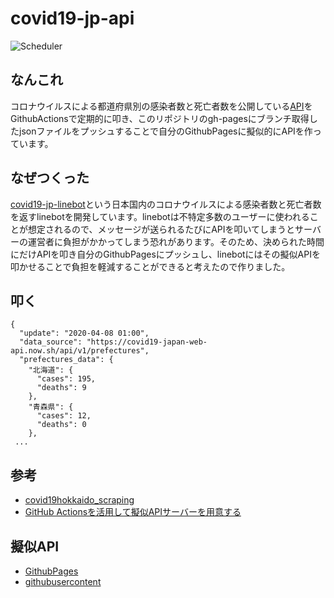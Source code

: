 # covid19-jp-api

![Scheduler](https://github.com/miya/covid19-jp-api/workflows/Scheduler/badge.svg)

## なんこれ
コロナウイルスによる都道府県別の感染者数と死亡者数を公開している[API](https://github.com/ryo-ma/covid19-japan-web-api)をGithubActionsで定期的に叩き、このリポジトリのgh-pagesにブランチ取得したjsonファイルをプッシュすることで自分のGithubPagesに擬似的にAPIを作っています。

## なぜつくった
[covid19-jp-linebot](https://github.com/miya/covid19-jp-linebot)という日本国内のコロナウイルスによる感染者数と死亡者数を返すlinebotを開発しています。linebotは不特定多数のユーザーに使われることが想定されるので、メッセージが送られるたびにAPIを叩いてしまうとサーバーの運営者に負担がかかってしまう恐れがあります。そのため、決められた時間にだけAPIを叩き自分のGithubPagesにプッシュし、linebotにはその擬似APIを叩かせることで負担を軽減することができると考えたので作りました。

## 叩く
```
{
  "update": "2020-04-08 01:00",
  "data_source": "https://covid19-japan-web-api.now.sh/api/v1/prefectures",
  "prefectures_data": {
    "北海道": {
      "cases": 195,
      "deaths": 9
    },
    "青森県": {
      "cases": 12,
      "deaths": 0
    },
 ...
```

## 参考
* [covid19hokkaido_scraping](https://github.com/Kanahiro/covid19hokkaido_scraping)  
* [GitHub Actionsを活用して擬似APIサーバーを用意する](https://qiita.com/Kanahiro/items/e7021b05199ae52e818b)

## 擬似API
* [GithubPages](https://miya.github.io/covid19-jp-api/prefectures.json)
* [githubusercontent](https://raw.githubusercontent.com/miya/covid19-jp-api/gh-pages/prefectures.json)  
